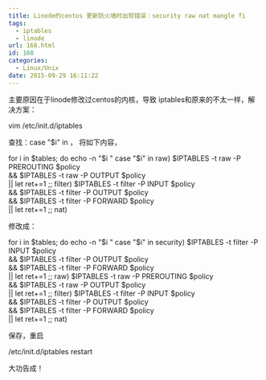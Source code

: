 ```yaml
---
title: Linode的centos 更新防火墙时出现错误：security raw nat mangle fi
tags:
  - iptables
  - linode
url: 168.html
id: 168
categories:
  - Linux/Unix
date: 2015-09-29 16:11:22
---
```


主要原因在于linode修改过centos的内核，导致 iptables和原来的不太一样，解决方案：

vim /etc/init.d/iptables

查找：case "$i" in ， 将如下内容，

for i in $tables; do
        echo -n "$i "
        case "$i" in
            raw)
                $IPTABLES -t raw -P PREROUTING $policy \
                    && $IPTABLES -t raw -P OUTPUT $policy \
                    || let ret+=1
                ;;
            filter)
                $IPTABLES -t filter -P INPUT $policy \
                    && $IPTABLES -t filter -P OUTPUT $policy \
                    && $IPTABLES -t filter -P FORWARD $policy \
                    || let ret+=1
                ;;
            nat)

修改成：

for i in $tables; do
   echo -n "$i "
   case "$i" in
       security)
          $IPTABLES -t filter -P INPUT $policy \
               && $IPTABLES -t filter -P OUTPUT $policy \
               && $IPTABLES -t filter -P FORWARD $policy \
               || let ret+=1
            ;;
       raw)
          $IPTABLES -t raw -P PREROUTING $policy \
              && $IPTABLES -t raw -P OUTPUT $policy \
              || let ret+=1
           ;;
       filter)
          $IPTABLES -t filter -P INPUT $policy \
              && $IPTABLES -t filter -P OUTPUT $policy \
              && $IPTABLES -t filter -P FORWARD $policy \
              || let ret+=1
           ;;
       nat)

保存，重启

/etc/init.d/iptables restart

大功告成！
